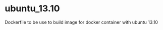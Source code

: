ubuntu_13.10
============

Dockerfile to be use to build image for docker container with ubuntu 13.10
